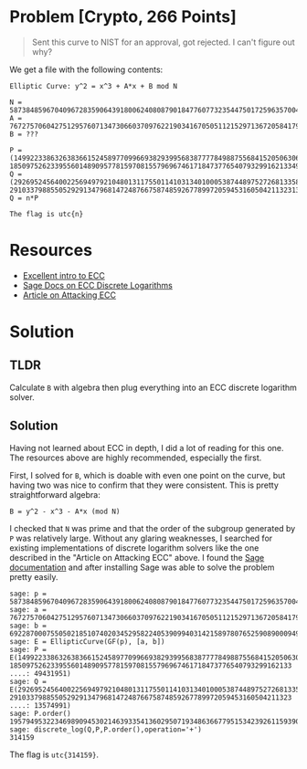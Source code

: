 # Problem [Crypto, 266 Points]

> Sent this curve to NIST for an approval, got rejected. I can't figure out why?

We get a file with the following contents:

```
Elliptic Curve: y^2 = x^3 + A*x + B mod N

N = 58738485967040967283590643918006240808790184776077323544750172596357004242953
A = 76727570604275129576071347306603709762219034167050511215297136720584179974657
B = ???

P = (1499223386326383661524589770996693829399568387777849887556841520506306635197, 18509752623395560148909577815970815579696746171847377654079329916213349431951)
Q = (29269524564002256949792104801311755011410313401000538744897527268133583311507, 29103379885505292913479681472487667587485926778997205945316050421132313574991)
Q = n*P

The flag is utc{n}
```

# Resources

- [Excellent intro to ECC](https://andrea.corbellini.name/2015/05/17/elliptic-curve-cryptography-a-gentle-introduction/?fbclid=IwAR2DuwJlpS2gsTWg38EN7BRrcJBw_aGDBrkUvvYb9TDsqjrNrH2CSPB0SWk)
- [Sage Docs on ECC Discrete Logarithms](http://doc.sagemath.org/html/en/reference/groups/sage/groups/generic.html)
- [Article on Attacking ECC](https://wstein.org/edu/2010/414/projects/novotney.pdf)

# Solution

## TLDR

Calculate `B` with algebra then plug everything into an ECC discrete logarithm solver.

## Solution

Having not learned about ECC in depth, I did a lot of reading for this one. The resources above are highly recommended, especially the first.

First, I solved for `B`, which is doable with even one point on the curve, but having two was nice to confirm that they were consistent. This is pretty straightforward algebra:

```
B = y^2 - x^3 - A*x (mod N)
```

I checked that `N` was prime and that the order of the subgroup generated by `P` was relatively large. Without any glaring weaknesses, I searched for existing implementations of discrete logarithm solvers like the one described in the "Article on Attacking ECC" above. I found the [Sage documentation](http://doc.sagemath.org/html/en/reference/groups/sage/groups/generic.html) and after installing Sage was able to solve the problem pretty easily.

```
sage: p = 58738485967040967283590643918006240808790184776077323544750172596357004242953
sage: a = 76727570604275129576071347306603709762219034167050511215297136720584179974657
sage: b = 6922870007550502185107402034529582240539099403142158978076525908900094966208
sage: E = EllipticCurve(GF(p), [a, b])
sage: P = E(1499223386326383661524589770996693829399568387777849887556841520506306635197, 185097526233955601489095778159708155796967461718473776540793299162133
....: 49431951)
sage: Q = E(29269524564002256949792104801311755011410313401000538744897527268133583311507, 291033798855052929134796814724876675874859267789972059453160504211323
....: 13574991)
sage: P.order()
19579495322346989094530214639335413602950719348636677951534239261159390383026
sage: discrete_log(Q,P,P.order(),operation='+')
314159
```

The flag is `utc{314159}`.
